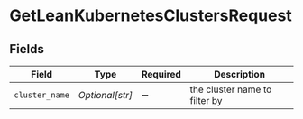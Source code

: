 # GetLeanKubernetesClustersRequest


## Fields

| Field                         | Type                          | Required                      | Description                   |
| ----------------------------- | ----------------------------- | ----------------------------- | ----------------------------- |
| `cluster_name`                | *Optional[str]*               | :heavy_minus_sign:            | the cluster name to filter by |